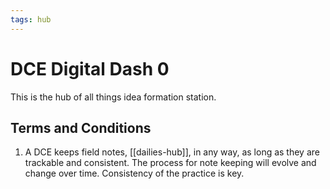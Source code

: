 ```yaml
---
tags: hub 
---
```


# DCE Digital Dash 0
This is the hub of all things idea formation station.

## Terms and Conditions
1. A DCE keeps field notes, [[dailies-hub]], in any way, as long as they are trackable and consistent. The process for note keeping will evolve and change over time. Consistency of the practice is key.